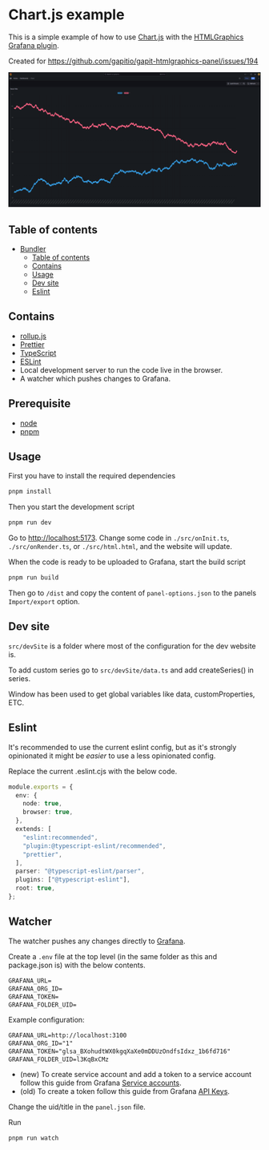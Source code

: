 # Chart.js example

This is a simple example of how to use [Chart.js](https://www.chartjs.org/) with the [HTMLGraphics Grafana plugin](https://gapit-htmlgraphics-panel.gapit.io/).

Created for <https://github.com/gapitio/gapit-htmlgraphics-panel/issues/194>

![Screenshot](./images/screenshot.png)

## Table of contents

- [Bundler](#bundler)
  - [Table of contents](#table-of-contents)
  - [Contains](#contains)
  - [Usage](#usage)
  - [Dev site](#dev-site)
  - [Eslint](#eslint)

## Contains

- [rollup.js](https://rollupjs.org/)
- [Prettier](https://prettier.io/)
- [TypeScript](https://www.typescriptlang.org/)
- [ESLint](https://eslint.org/)
- Local development server to run the code live in the browser.
- A watcher which pushes changes to Grafana.

## Prerequisite

- [node](https://nodejs.org/)
- [pnpm](https://pnpm.io/)

## Usage

First you have to install the required dependencies

```bash
pnpm install
```

Then you start the development script

```bash
pnpm run dev
```

Go to <http://localhost:5173>. Change some code in `./src/onInit.ts`, `./src/onRender.ts`, or `./src/html.html`, and the website will update.

When the code is ready to be uploaded to Grafana, start the build script

```bash
pnpm run build
```

Then go to `/dist` and copy the content of `panel-options.json` to the panels `Import/export` option.

## Dev site

`src/devSite` is a folder where most of the configuration for the dev website is.

To add custom series go to `src/devSite/data.ts` and add createSeries() in series.

Window has been used to get global variables like data, customProperties, ETC.

## Eslint

It's recommended to use the current eslint config, but as it's strongly opinionated it might be _easier_ to use a less opinionated config.

Replace the current .eslint.cjs with the below code.

```ts
module.exports = {
  env: {
    node: true,
    browser: true,
  },
  extends: [
    "eslint:recommended",
    "plugin:@typescript-eslint/recommended",
    "prettier",
  ],
  parser: "@typescript-eslint/parser",
  plugins: ["@typescript-eslint"],
  root: true,
};
```

## Watcher

The watcher pushes any changes directly to [Grafana](https://github.com/grafana/grafana).

Create a `.env` file at the top level (in the same folder as this and package.json is) with the below contents.

```env
GRAFANA_URL=
GRAFANA_ORG_ID=
GRAFANA_TOKEN=
GRAFANA_FOLDER_UID=
```

Example configuration:

```env
GRAFANA_URL=http://localhost:3100
GRAFANA_ORG_ID="1"
GRAFANA_TOKEN="glsa_BXohudtWX0kgqXaXe0mDDUzOndfsIdxz_1b6fd716"
GRAFANA_FOLDER_UID=l3KqBxCMz
```

- (new) To create service account and add a token to a service account follow this guide from Grafana [Service accounts](https://grafana.com/docs/grafana/latest/administration/service-accounts/).
- (old) To create a token follow this guide from Grafana [API Keys](https://grafana.com/docs/grafana/latest/administration/api-keys/).

Change the uid/title in the `panel.json` file.

Run

```bash
pnpm run watch
```
